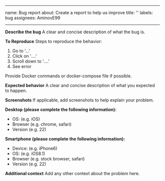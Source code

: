 * * *

name: Bug report
about: Create a report to help us improve
title: ''
labels: bug
assignees: AminovE99

* * *

**Describe the bug**
A clear and concise description of what the bug is.

**To Reproduce**
Steps to reproduce the behavior:
1. Go to '...'
2. Click on '....'
3. Scroll down to '....'
4. See error

Provide Docker commands or docker-compose file if possible.

**Expected behavior**
A clear and concise description of what you expected to happen.

**Screenshots**
If applicable, add screenshots to help explain your problem.

**Desktop (please complete the following information):**

-   OS: (e.g. iOS)
-   Browser (e.g. chrome, safari)
-   Version (e.g. 22)

**Smartphone (please complete the following information):**

-   Device: (e.g. iPhone6)
-   OS: (e.g. iOS8.1)
-   Browser (e.g. stock browser, safari)
-   Version (e.g. 22)

**Additional context**
Add any other context about the problem here.
